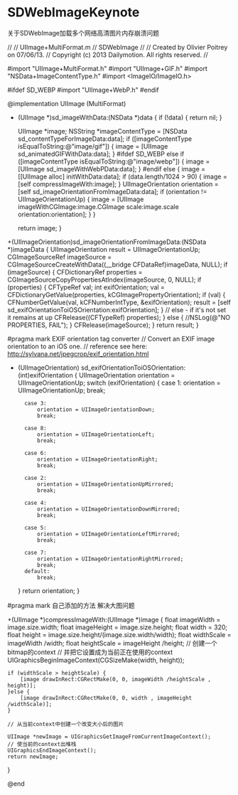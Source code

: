 # SDWebImageKeynote
关于SDWebImage加载多个网络高清图片内存崩溃问题


//
//  UIImage+MultiFormat.m
//  SDWebImage
//
//  Created by Olivier Poitrey on 07/06/13.
//  Copyright (c) 2013 Dailymotion. All rights reserved.
//

#import "UIImage+MultiFormat.h"
#import "UIImage+GIF.h"
#import "NSData+ImageContentType.h"
#import <ImageIO/ImageIO.h>

#ifdef SD_WEBP
#import "UIImage+WebP.h"
#endif

@implementation UIImage (MultiFormat)

+ (UIImage *)sd_imageWithData:(NSData *)data {
    if (!data) {
        return nil;
    }
    
    UIImage *image;
    NSString *imageContentType = [NSData sd_contentTypeForImageData:data];
    if ([imageContentType isEqualToString:@"image/gif"]) {
        image = [UIImage sd_animatedGIFWithData:data];
    }
#ifdef SD_WEBP
    else if ([imageContentType isEqualToString:@"image/webp"])
    {
        image = [UIImage sd_imageWithWebPData:data];
    }
#endif
    else {
        image = [[UIImage alloc] initWithData:data];
        if (data.length/1024 > 90) {
            image = [self compressImageWith:image];
        }
        UIImageOrientation orientation = [self sd_imageOrientationFromImageData:data];
        if (orientation != UIImageOrientationUp) {
            image = [UIImage imageWithCGImage:image.CGImage
                                        scale:image.scale
                                  orientation:orientation];
        }
    }


    return image;
}


+(UIImageOrientation)sd_imageOrientationFromImageData:(NSData *)imageData {
    UIImageOrientation result = UIImageOrientationUp;
    CGImageSourceRef imageSource = CGImageSourceCreateWithData((__bridge CFDataRef)imageData, NULL);
    if (imageSource) {
        CFDictionaryRef properties = CGImageSourceCopyPropertiesAtIndex(imageSource, 0, NULL);
        if (properties) {
            CFTypeRef val;
            int exifOrientation;
            val = CFDictionaryGetValue(properties, kCGImagePropertyOrientation);
            if (val) {
                CFNumberGetValue(val, kCFNumberIntType, &exifOrientation);
                result = [self sd_exifOrientationToiOSOrientation:exifOrientation];
            } // else - if it's not set it remains at up
            CFRelease((CFTypeRef) properties);
        } else {
            //NSLog(@"NO PROPERTIES, FAIL");
        }
        CFRelease(imageSource);
    }
    return result;
}

#pragma mark EXIF orientation tag converter
// Convert an EXIF image orientation to an iOS one.
// reference see here: http://sylvana.net/jpegcrop/exif_orientation.html
+ (UIImageOrientation) sd_exifOrientationToiOSOrientation:(int)exifOrientation {
    UIImageOrientation orientation = UIImageOrientationUp;
    switch (exifOrientation) {
        case 1:
            orientation = UIImageOrientationUp;
            break;

        case 3:
            orientation = UIImageOrientationDown;
            break;

        case 8:
            orientation = UIImageOrientationLeft;
            break;

        case 6:
            orientation = UIImageOrientationRight;
            break;

        case 2:
            orientation = UIImageOrientationUpMirrored;
            break;

        case 4:
            orientation = UIImageOrientationDownMirrored;
            break;

        case 5:
            orientation = UIImageOrientationLeftMirrored;
            break;

        case 7:
            orientation = UIImageOrientationRightMirrored;
            break;
        default:
            break;
    }
    return orientation;
}

#pragma mark 自己添加的方法 解决大图问题

+(UIImage *)compressImageWith:(UIImage *)image  {
    float imageWidth = image.size.width;
    float imageHeight = image.size.height;
    float width = 320;
    float height = image.size.height/(image.size.width/width);
    float widthScale = imageWidth /width;
    float heightScale = imageHeight /height;
    // 创建一个bitmap的context
    // 并把它设置成为当前正在使用的context
    UIGraphicsBeginImageContext(CGSizeMake(width, height));
    
    if (widthScale > heightScale) {
        [image drawInRect:CGRectMake(0, 0, imageWidth /heightScale , height)];
    }else {
        [image drawInRect:CGRectMake(0, 0, width , imageHeight /widthScale)];
    }
    
    // 从当前context中创建一个改变大小后的图片
    
    UIImage *newImage = UIGraphicsGetImageFromCurrentImageContext();
    // 使当前的context出堆栈
    UIGraphicsEndImageContext();
    return newImage;
}



@end


